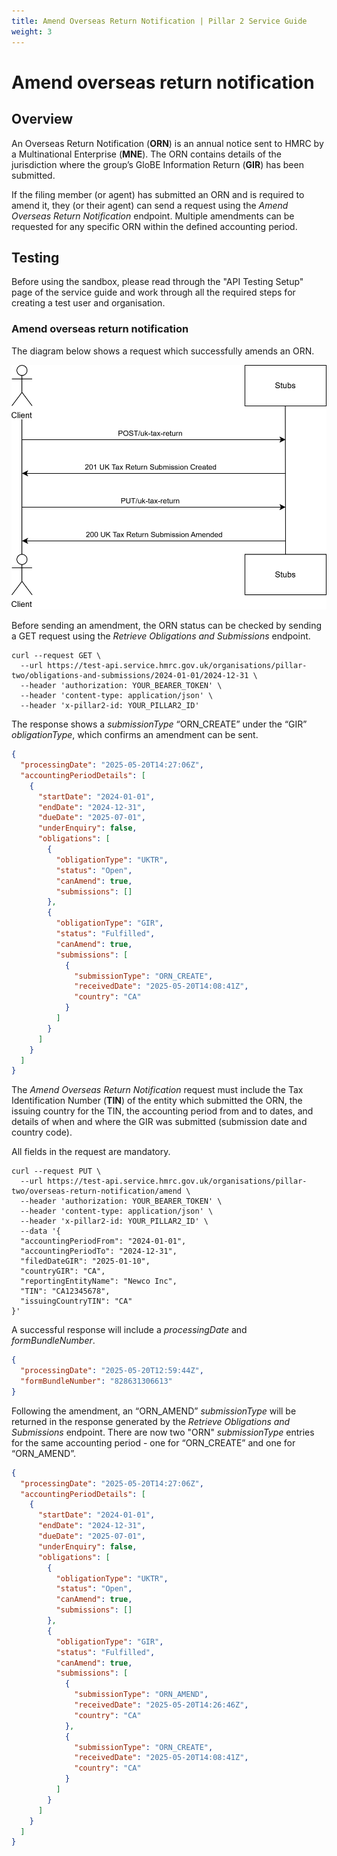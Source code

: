 ```yaml
---
title: Amend Overseas Return Notification | Pillar 2 Service Guide
weight: 3
---
```


# Amend overseas return notification

## Overview

An Overseas Return Notification (**ORN**) is an annual notice sent to HMRC by a Multinational Enterprise (**MNE**). The ORN contains details of the jurisdiction where the group’s GloBE Information Return (**GIR**) has been submitted. 

If the filing member (or agent) has submitted an ORN and is required to amend it, they (or their agent) can send a request using the *Amend Overseas Return Notification* endpoint. Multiple amendments can be requested for any specific ORN within the defined accounting period. 

## Testing

Before using the sandbox, please read through the "API Testing Setup" page of the service guide and work through all the required steps for creating a test user and organisation.

### Amend overseas return notification

The diagram below shows a request which successfully amends an ORN. 

<a href="figures/amenduktr-test-sequence.svg" target="blank"><img src="figures/amenduktr-test-sequence.svg" alt="Sequence diagram showing REST calls for testing Amend Overseas Return Notification" style="width:520px;"/></a>

Before sending an amendment, the ORN status can be checked by sending a GET request using the *Retrieve Obligations and Submissions* endpoint.

```shell
curl --request GET \
  --url https://test-api.service.hmrc.gov.uk/organisations/pillar-two/obligations-and-submissions/2024-01-01/2024-12-31 \
  --header 'authorization: YOUR_BEARER_TOKEN' \
  --header 'content-type: application/json' \
  --header 'x-pillar2-id: YOUR_PILLAR2_ID'
```

The response shows a *submissionType* “ORN_CREATE” under the “GIR” *obligationType*, which confirms an amendment can be sent. 

```json
{
  "processingDate": "2025-05-20T14:27:06Z",
  "accountingPeriodDetails": [
    {
      "startDate": "2024-01-01",
      "endDate": "2024-12-31",
      "dueDate": "2025-07-01",
      "underEnquiry": false,
      "obligations": [
        {
          "obligationType": "UKTR",
          "status": "Open",
          "canAmend": true,
          "submissions": []
        },
        {
          "obligationType": "GIR",
          "status": "Fulfilled",
          "canAmend": true,
          "submissions": [
            {
              "submissionType": "ORN_CREATE",
              "receivedDate": "2025-05-20T14:08:41Z",
              "country": "CA"
            }
          ]
        }
      ]
    }
  ]
}
```

The *Amend Overseas Return Notification* request must include the Tax Identification Number (**TIN**) of the entity which submitted the ORN, the issuing country for the TIN, the accounting period from and to dates, and details of when and where the GIR was submitted (submission date and country code).
 
All fields in the request are mandatory.  

```shell
curl --request PUT \
  --url https://test-api.service.hmrc.gov.uk/organisations/pillar-two/overseas-return-notification/amend \
  --header 'authorization: YOUR_BEARER_TOKEN' \
  --header 'content-type: application/json' \
  --header 'x-pillar2-id: YOUR_PILLAR2_ID' \
  --data '{
  "accountingPeriodFrom": "2024-01-01",
  "accountingPeriodTo": "2024-12-31",
  "filedDateGIR": "2025-01-10",
  "countryGIR": "CA",
  "reportingEntityName": "Newco Inc",
  "TIN": "CA12345678",
  "issuingCountryTIN": "CA"
}'
```
A successful response will include a *processingDate* and *formBundleNumber*. 

```json
{
  "processingDate": "2025-05-20T12:59:44Z",
  "formBundleNumber": "828631306613"
}
```

Following the amendment, an “ORN_AMEND” *submissionType* will be returned in the response generated by the *Retrieve Obligations and Submissions* endpoint. There are now two "ORN" *submissionType* entries for the same accounting period - one for “ORN_CREATE” and one for “ORN_AMEND”.

```json
{
  "processingDate": "2025-05-20T14:27:06Z",
  "accountingPeriodDetails": [
    {
      "startDate": "2024-01-01",
      "endDate": "2024-12-31",
      "dueDate": "2025-07-01",
      "underEnquiry": false,
      "obligations": [
        {
          "obligationType": "UKTR",
          "status": "Open",
          "canAmend": true,
          "submissions": []
        },
        {
          "obligationType": "GIR",
          "status": "Fulfilled",
          "canAmend": true,
          "submissions": [
            {
              "submissionType": "ORN_AMEND",
              "receivedDate": "2025-05-20T14:26:46Z",
              "country": "CA"
            },
            {
              "submissionType": "ORN_CREATE",
              "receivedDate": "2025-05-20T14:08:41Z",
              "country": "CA"
            }
          ]
        }
      ]
    }
  ]
}
```




